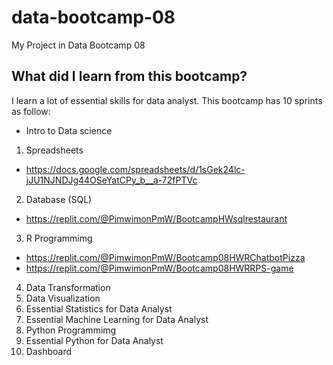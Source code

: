 # data-bootcamp-08
My Project in Data Bootcamp 08

## What did I learn from this bootcamp?

I learn a lot of essential skills for data analyst. This bootcamp has 10 sprints as follow:

- Intro to Data science
1) Spreadsheets
- https://docs.google.com/spreadsheets/d/1sGek24lc-jJU1NJNDJg44OSeYatCPy_b__a-72fPTVc
2) Database (SQL)
- https://replit.com/@PimwimonPmW/BootcampHWsqlrestaurant
3) R Programmimg
- https://replit.com/@PimwimonPmW/Bootcamp08HWRChatbotPizza
- https://replit.com/@PimwimonPmW/Bootcamp08HWRRPS-game
4) Data Transformation
5) Data Visualization
6) Essential Statistics for Data Analyst
7) Essential Machine Learning for Data Analyst
8) Python Programmimg
9) Essential Python for Data Analyst
0) Dashboard
